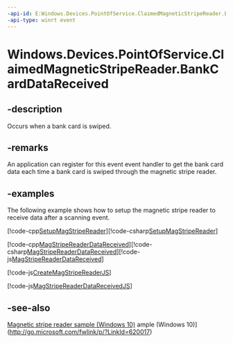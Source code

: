 ```yaml
---
-api-id: E:Windows.Devices.PointOfService.ClaimedMagneticStripeReader.BankCardDataReceived
-api-type: winrt event
---
```


<!-- Event syntax
public event Windows.Foundation.TypedEventHandler BankCardDataReceived<Windows.Devices.PointOfService.ClaimedMagneticStripeReader,  Windows.Devices.PointOfService.MagneticStripeReaderBankCardDataReceivedEventArgs>
-->

# Windows.Devices.PointOfService.ClaimedMagneticStripeReader.BankCardDataReceived

## -description
Occurs when a bank card is swiped.

## -remarks
An application can register for this event event handler to get the bank card data each time a bank card is swiped through the magnetic stripe reader.

## -examples
The following example shows how to setup the magnetic stripe reader to receive data after a scanning event.



[!code-cpp[SetupMagStripeReader](../windows.devices.pointofservice/code/MagneticStripeReader/cpp/Scenario1.xaml.cpp#SnippetSetupMagStripeReader)][!code-csharp[SetupMagStripeReader](../windows.devices.pointofservice/code/MagneticStripeReader/cs/Scenario1.xaml.cs#SnippetSetupMagStripeReader)]



[!code-cpp[MagStripeReaderDataReceived](../windows.devices.pointofservice/code/MagneticStripeReader/cpp/Scenario1.xaml.cpp#SnippetMagStripeReaderDataReceived)][!code-csharp[MagStripeReaderDataReceived](../windows.devices.pointofservice/code/MagneticStripeReader/cs/Scenario1.xaml.cs#SnippetMagStripeReaderDataReceived)][!code-js[MagStripeReaderDataReceived](../windows.devices.pointofservice/code/MagneticStripeReader/js/scenario1.js#SnippetMagStripeReaderDataReceived)]



[!code-js[CreateMagStripeReaderJS](../windows.devices.pointofservice/code/MagneticStripeReader/js/scenario1.js#SnippetCreateMagStripeReaderJS)]



[!code-js[MagStripeReaderDataReceivedJS](../windows.devices.pointofservice/code/MagneticStripeReader/js/scenario1.js#SnippetMagStripeReaderDataReceivedJS)]

## -see-also
[Magnetic stripe reader sample (Windows 10)](http://go.microsoft.com/fwlink/p/?LinkId=620017)
ample (Windows 10)](http://go.microsoft.com/fwlink/p/?LinkId=620017)
